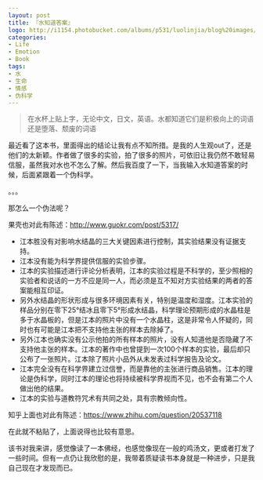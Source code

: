 ```yaml
---
layout: post
title: 『水知道答案』
logo: http://i1154.photobucket.com/albums/p531/luolinjia/blog%20images/en041109046_zpss4ztisth.jpg
categories:
- Life
- Emotion
- Book
tags:
- 水
- 生命
- 情感
- 伪科学
---
```


> 在水杯上贴上字，无论中文，日文，英语。水都知道它们是积极向上的词语还是堕落、颓废的词语  

最近看了这本书，里面得出的结论让我有点不知所措。是我的人生观out了，还是他们的太新颖。作者做了很多的实验，拍了很多的照片，可依旧让我仍然不敢轻易信服，虽然我对水也不怎么了解。然后我百度了一下，当我输入水知道答案的时候，后面紧跟着一个伪科学。    

。。。  

那怎么一个伪法呢？  

果壳也对此有陈述：<http://www.guokr.com/post/5317/>  

- 江本胜没有对影响水结晶的三大关键因素进行控制，其实验结果没有证据支持。
- 江本没有能为科学界提供信服的实验步骤。
- 江本的实验描述进行评论分析表明，江本的实验过程是不科学的，至少照相的实验者和说话的一方不应是同一人，而必须是互不知对方实验结果的两者的答案能相互印证。
- 另外水结晶的形状形成与很多环境因素有关，特别是温度和湿度。江本实验的样品分别在零下25°结冰且零下5°形成水结晶，科学理论预期形成的水晶柱是多于水晶板的，但是江本的照片中没有一个水晶柱，这是非常令人怀疑的，同时也有可能是江本把不支持他主张的样本去除掉了。
- 另外江本也确实没有公示他拍的所有样本的照片，没有人知道他是否隐藏了不支持他主张的样本。江本的著作中也曾提到一次100个样本的实验，最后却只公布了一张照片。江本除了照片小品外从未发表过科学报告及论文。
- 江本完全没有在科学界建立过信誉，而是靠他的主张进行商品销售。江本的理论是伪科学，同时江本的理论也将持续被科学界视而不见，也不会有第二个人做出他的结果。
- 江本的实验与道教符咒术有共同之处，具有宗教倾向性。  

知乎上面也对此有陈述：<https://www.zhihu.com/question/20537118>  

在此就不粘贴了，上面说得也比较有意思。  

该书对我来讲，感觉像读了一本佛经，也感觉像现在一般的鸡汤文，更或者打发了一些时间。但有一点仍让我欣慰的是，我带着质疑读书本身就是一种进步，只是我自己现在才发现而已。